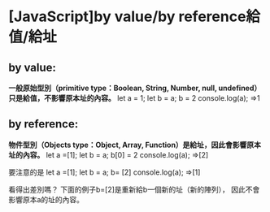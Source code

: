 

# [JavaScript]by value/by reference給值/給址

## by value:
**一般原始型別（primitive type：Boolean, String, Number, null, undefined）只是給值，不影響原本址的內容。**
let a = 1;
let b = a;
b = 2
console.log(a);
=>1
## by reference:
**物件型別（Objects type：Object, Array, Function）是給址，因此會影響原本址的內容。**
let a =[1];
let b = a;
b[0] = 2
console.log(a);
=>[2]

要注意的是
let a =[1];
let b = a;
b= [2]
console.log(a);
=>[1]

看得出差別嗎？
下面的例子b=[2]是重新給b一個新的址（新的陣列），
因此不會影響原本a的址的內容。